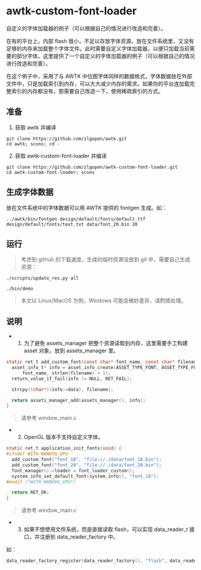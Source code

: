 # awtk-custom-font-loader

自定义的字体加载器的例子（可以根据自己的情况进行改造和完善）。

在有的平台上，内部 flash 很小，不足以存放字体资源。放在文件系统里，又没有足够的内存来加载整个字体文件。此时需要自定义字体加载器，以便只加载当前需要的部分字体。这里提供了一个自定义的字体加载器的例子（可以根据自己的情况进行改造和完善）。

在这个例子中，采用了与 AWTK 中位图字体同样的数据格式，字体数据放在外部文件中，只是加载索引到内存，可以大大减少内存的需求。如果你的平台连加载完整索引的内存都没有，那需要自己改造一下，使用稀疏索引的方式。

## 准备

1. 获取 awtk 并编译

```
git clone https://github.com/zlgopen/awtk.git
cd awtk; scons; cd -
```

2. 获取 awtk-custom-font-loader 并编译
```
git clone https://github.com/zlgopen/awtk-custom-font-loader.git
cd awtk-custom-font-loader; scons
```

## 生成字体数据

放在文件系统中的字体数据可以用 AWTK 提供的 fontgen 生成。如：

```
../awtk/bin/fontgen design/default/fonts/default.ttf design/default/fonts/text.txt data/font_20.bin 20
```

## 运行

> 考虑到 github 的下载速度，生成的临时资源没放到 git 中，需要自己生成资源：

```
./scripts/update_res.py all
```

```
./bin/demo
```

> 本文以 Linux/MacOS 为例，Windows 可能会微妙差异，请酌情处理。

## 说明

* 1. 为了避免 assets\_manager 把整个资源读取到内存，这里需要手工构建 asset 对象，放到 assets\_manager 里。

```c
static ret_t add_custom_font(const char* font_name, const char* filename) {
  asset_info_t* info = asset_info_create(ASSET_TYPE_FONT, ASSET_TYPE_FONT_BMP, 
      font_name, strlen(filename) + 1);
  return_value_if_fail(info != NULL, RET_FAIL);

  strcpy((char*)(info->data), filename);

  return assets_manager_add(assets_manager(), info);
}
```

> 请参考 window_main.c

* 2. OpenGL 版本不支持自定义字体。

```c
static ret_t application_init_fonts(void) {
#ifndef WITH_NANOVG_GPU
  add_custom_font("font_18", "file://./data/font_18.bin");
  add_custom_font("font_20", "file://./data/font_20.bin");
  font_manager()->loader = font_loader_custom();
  system_info_set_default_font(system_info(), "font_18");
#endif /*WITH_NANOVG_GPU*/

  return RET_OK;
}
```

> 请参考 window_main.c

* 3. 如果不想使用文件系统，而是直接读取 flash，可以实现 data\_reader\_t 接口，并注册到 data_reader_factory 中。

如：

```c
data_reader_factory_register(data_reader_factory(), "flash", data_reader_flash_create);
```
